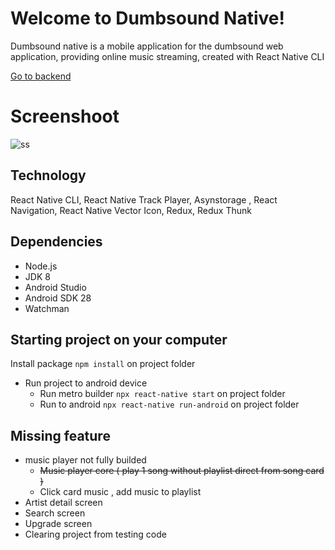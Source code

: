 
# Welcome to Dumbsound Native!

  

Dumbsound native is a mobile application for the dumbsound web application, providing online music streaming, created with React Native CLI

[Go to backend](https://github.com/elcoputra/dw16stn70_dumbsound_backend)

  

# Screenshoot

![ss](https://raw.githubusercontent.com/elcoputra/dw16stn70_dumbsound_native/master/SS/All.png)

  

## Technology

  

React Native CLI, React Native Track Player, Asynstorage , React Navigation, React Native Vector Icon, Redux, Redux Thunk

## Dependencies
- Node.js
- JDK 8
- Android Studio
- Android SDK 28
- Watchman

## Starting project on your computer

  
Install package
`npm install` on project folder

- Run project to android device
	- Run metro builder
`npx react-native start` on project folder
	- Run to android
`npx react-native run-android` on project folder
  

## Missing feature
- music player not fully builded
  - ~~Music player core ( play 1 song without playlist direct from song card )~~
  - Click card music , add music to playlist
- Artist detail screen
- Search screen
- Upgrade screen
- Clearing project from testing code
